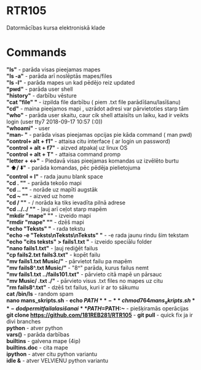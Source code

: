 # RTR105
Datormācības kursa elektroniskā klade
# Commands

**"ls"** - parāda visas pieejamas mapes  
**"ls -a"**  - parāda arī noslēptās mapes/files  
**"ls -l"** - parāda mapes un kad pēdējo reiz updated  
**"pwd"**  - parāda user shell  
**"history"**  - darbību vēsture  
**"cat "file" "**  - izpilda file darbību ( piem .txt file parādīšanu/lasīšanu)  
**"cd"**  - maina pieejamos mapi , uzrādot adresi var pārvietoties starp tām  
**"who"** - parāda user skaitu, caur cik shell attaisīts un laiku, kad ir veikts login (user     tty7         2018-09-17 10:57 (:0))  
**"whoami"** - user  
**"man- "** - parāda visas pieejamas opcijas pie kāda command ( man pwd)  
**"control+ alt + f1"** - attaisa citu interface ( ar login un password)  
**"control + alt + f7"** - aizved atpakaļ uz linux OS  
**"control + alt + T"** - attaisa command promp  
**"letter +  :left_right_arrow:"** - Piedavā visas pieejamas komandas uz izvēlēto burtu  
**" :arrow_up:/ :arrow_down:"** - parāda komandas, pēc pēdēja pielietojuma  
**"control + l"** - rada jaunu blank space  
**"cd . ""** - parāda tekošo mapi  
**"cd .. ""** - norāde uz mapīti augstāk  
**"cd ~ ""** - aizved uz home  
**"cd / ""** - / norāda ka tiks ievadīta pilnā adrese  
**"cd ../../ ""** - ļauj arī ceļot starp mapēm  
**"mkdir "mape" ""** - izveido mapi  
**"rmdir "mape" ""** - dzēš mapi  
**"echo "Teksts" "** - rada tekstu  
**"echo -e "Teksts\nTeksts\nTeksts" "** - -e rada jaunu rindu šim tekstam  
**"echo "cits teksts" > fails1.txt "** - izveido speciālu folder  
**"nano fails1.txt"** - ļauj rediģēt failus  
**"cp fails2.txt fails3.txt"** - kopēt failu  
**"mv fails1.txt Music/"** - pārvietot failu pa mapēm  
**"mv fails8^.txt Music/"** - "8^" parāda, kurus failus nemt  
**"mv fails1.txt ../fails101.txt"** - pārvieto citā mapē un pārsauc  
**"mv Music/ .txt ./"** - pārvieto visus .txt files no mapes uz citu  
**"rm fails8^.txt"** - dzēš txt failus, kuri ir ar to sākumu  
**cat /bin/ls** - random spam  
**nano mans_skripts.sh** - 
**echo $PATH** -  
**chmod 764 mans_skripts.sh** - dod permit faila lasišanai
**PATH=$PATH:~** - piešķiramās operācijas  
**git clone https://github.com/181REB281/RTR105**  - 
**git pull** - quick fix ja ir divi branches  
**python** - atver python  
**vars()** - parāda darbības  
**__builtins__** - galvena mape (4ip)  
**__builtins__.__doc__** - cita mape  
**ipython** - atver citu python variantu  
**idle &** - atver VELVIENU python variantu  

